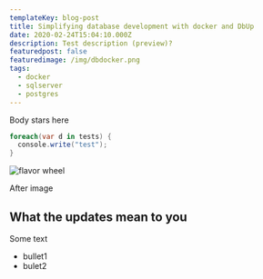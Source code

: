 ```yaml
---
templateKey: blog-post
title: Simplifying database development with docker and DbUp
date: 2020-02-24T15:04:10.000Z
description: Test description (preview)?
featuredpost: false
featuredimage: /img/dbdocker.png
tags:
  - docker
  - sqlserver
  - postgres
---
```

Body stars here

```csharp
foreach(var d in tests) {
  console.write("test");
}
```

![flavor wheel](/img/dbdocker.png "image title on hover")

After image

## What the updates mean to you

Some text

* bullet1
* bulet2
